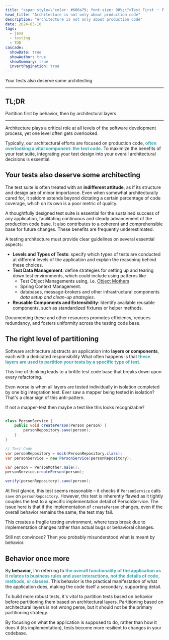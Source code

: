 ```yaml
---
title: "<span style=\"color: #606a79; font-size: 90%;\">Test First － Part 4</span><br/> Architecture is not only about production code"
head_title: "Architecture is not only about production code"
description: "Architecture is not only about production code" 
date: 2024-03-10
tags:
  - java
  - testing
  - TDD
cascade:
  showDate: true
  showAuthor: true
  showSummary: true
  invertPagination: true
---
```

Your tests also deserve some architecting
<!--more-->
---

## TL;DR
Partition first by behavior, then by architectural layers

---
Architecture plays a critical role at all levels of the software development process, yet one level often gets overlooked.

Typically, our architectural efforts are focused on production code, 
<b style="color: #3da6b1;">often overlooking a vital component: the test code.</b> 
To maximize the benefits of your test suite,
integrating your test design into your overall architectural decisions is essential.
## Your tests also deserve some architecting
The test suite is often treated with an **indifferent attitude**, as if its structure and 
design are of minor importance.
Even when somewhat architecturally cared for,
it seldom extends beyond dictating a certain percentage of code coverage,
which on its own is a poor metric of quality.

A thoughtfully designed test suite is essential for the sustained success of any application,
facilitating continuous and steady advancement of the production code base.
It also contributes to a coherent and comprehensible base for future changes.
These benefits are frequently underestimated.

A testing architecture must provide clear guidelines on several essential aspects:
- **Levels and Types of Tests**: specify which types of tests are conducted at different levels of the application and explain the reasoning behind these choices.
- **Test Data Management**: define strategies for setting up and tearing down test environments, which could include using patterns like 
  - Test Object Managements using, i.e. [Object Mothers](/posts/object-mother) 
  - Spring Context Management.
  - databases, message-brokers and other infrastructural components _data setup and clean-up strategies_.
- **Reusable Components and Extensibility**: Identify available reusable components, such as standardized fixtures or helper methods. 

Documenting these and other resources promotes efficiency, reduces redundancy, and fosters uniformity across the testing code base.

## The right level of partitioning
Software architecture abstracts an application into **layers or components**,
each with a dedicated responsibility
What often happens is that <b style="color: #3da6b1;">these layers are used to partition 
your tests by a specific type of test.</b>

This line of thinking leads to a brittle test code base that breaks down upon every refactoring.

Even worse is when all layers are tested individually in isolation completed by one big integration test. 
Ever saw a mapper being tested in isolation? That's a clear sign of this anti-pattern.

If not a mapper-test then maybe a test like this looks recognizable?
```java

class PersonService {
    public void createPerson(Person person) {
        personRepository.save(person);
    }
}

// Test Code
var personRepository = mock(PersonRepository.class);
var personService = new PersonService(personRepository);

var person = PersonMother.male();
personService.createPerson(person);

verify(personRepository).save(person);
```

At first glance, this test seems reasonable – it checks if `PersonService` calls `save` on `personRepository`. 
However, this test is inherently flawed as it tightly couples the test to a specific implementation detail of PersonService. 
The issue here is that if the implementation of `createPerson` changes, even if the overall behavior remains the same, the test may fail. 

This creates a fragile testing environment, where tests break due to implementation changes rather than actual bugs or behavioral changes.

Still not convinced? Then you probably misunderstood what is meant by behavior.
## Behavior once more
By **behavior**, I'm referring to  <b style="color: #3da6b1;">the overall functionality of the application as it relates to business rules and user interactions, 
not the details of code, methods, or classes.</b> This behavior is the practical manifestation of what the application does, making the code itself a secondary, supporting detail.

To build more robust tests, it's vital to partition tests based on behavior before partitioning them based on architectural layers.
Partitioning based on architectural layers is not wrong perse, but it should not be the primary partitioning strategy. 

By focusing on what the application is supposed to do, rather than how it does it (its implementation), tests become more resilient to changes in your codebase. 

